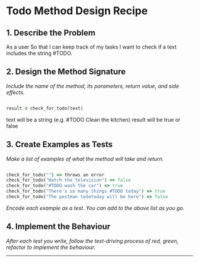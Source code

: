 # Todo Method Design Recipe

## 1. Describe the Problem

As a user
So that I can keep track of my tasks
I want to check if a text includes the string #TODO.

## 2. Design the Method Signature

_Include the name of the method, its parameters, return value, and side effects._

```ruby

result = check_for_todo(text)

```
text will be a string (e.g. #TODO Clean the kitchen)
result will be true or false

## 3. Create Examples as Tests

_Make a list of examples of what the method will take and return._

```ruby

check_for_todo("") => throws an error
check_for_todo("Watch the television") => false
check_for_todo("#TODO wash the car") => true
check_for_todo("There's so many things #TODO today") => true
check_for_todo("The postman todotoday will be here") => false

```

_Encode each example as a test. You can add to the above list as you go._

## 4. Implement the Behaviour

_After each test you write, follow the test-driving process of red, green, refactor to implement the behaviour._


<!-- BEGIN GENERATED SECTION DO NOT EDIT -->

---

